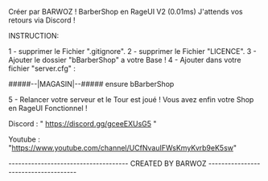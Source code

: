 Créer par BARWOZ ! BarberShop en RageUI V2 (0.01ms) J'attends vos retours via Discord !

INSTRUCTION:

1 - supprimer le Fichier ".gitignore". 
2 - supprimer le Fichier "LICENCE". 
3 - Ajouter le dossier "bBarberShop" a votre Base ! 
4 - Ajouter dans votre fichier "server.cfg" :


#####--|MAGASIN|--#####
ensure bBarberShop

5 - Relancer votre serveur et le Tour est joué ! Vous avez enfin votre Shop en RageUI Fonctionnel !

Discord : " https://discord.gg/gceeEXUsG5 "

Youtube : "https://www.youtube.com/channel/UCfNvauIFWsKmyKvrb9eK5sw"

------------------------------------- CREATED BY BARWOZ -------------------------------------
